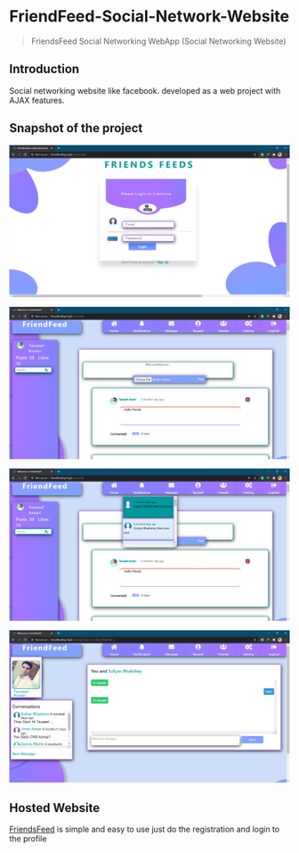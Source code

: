 # FriendFeed-Social-Network-Website
> FriendsFeed Social Networking WebApp (Social Networking Website) 

## Introduction
Social networking website like facebook. developed as a web project with AJAX features.

## Snapshot of the project

![](ss1.PNG)

![](ss2.PNG)

![](ss3.PNG)

![](ss4.PNG)

## Hosted Website
[FriendsFeed](http://friendfeedinp.rf.gd/) is simple and easy to use just do the registration and login to the profile
